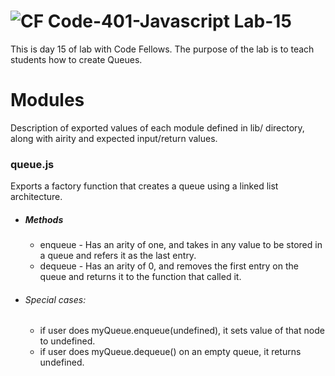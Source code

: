 ![CF](https://camo.githubusercontent.com/70edab54bba80edb7493cad3135e9606781cbb6b/687474703a2f2f692e696d6775722e636f6d2f377635415363382e706e67) Code-401-Javascript Lab-15
===
This is day 15 of lab with Code Fellows. The purpose of the lab is to teach students how to create Queues.
# Modules
Description of exported values of each module defined in lib/ directory, along with airity and expected input/return values.
### queue.js
Exports a factory function that creates a queue using a linked list architecture.
* ##### Methods
    * enqueue - Has an arity of one, and takes in any value to be stored in a queue and refers it as the last entry.
    * dequeue - Has an arity of 0, and removes the first entry on the queue and returns it to the function that called it.
* ###### Special cases:
    * if user does myQueue.enqueue(undefined), it sets value of that node to undefined.
    * if user does myQueue.dequeue() on an empty queue, it returns undefined.
